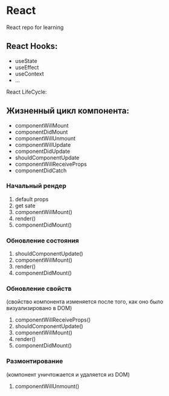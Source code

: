 # React
React repo for learning

## React Hooks:
- useState
- useEffect
- useContext
- ...

React LifeCycle:
## Жизненный цикл компонента:
- componentWillMount
- componentDidMount
- componentWillUnmount
- componentWillUpdate
- componentDidUpdate
- shouldComponentUpdate
- componentWillReceiveProps
- componentDidCatch

### Начальный рендер

1. default props
2. get sate
3. componentWillMount()
4. render()
5. componentDidMount()

### Обновление состояния

1. shouldComponentUpdate()
2. componentWillMount()
3. render()
4. componentDidMount()

### Обновление свойств
(свойство компонента изменяется после того, как оно было визуализировано в DOM)

1. componentWillReceiveProps()
2. shouldComponentUpdate()
3. componentWillMount()
4. render()
5. componentDidMount()


### Размонтирование
(компонент уничтожается и удаляется из DOM)

1. componentWillUnmount() 
